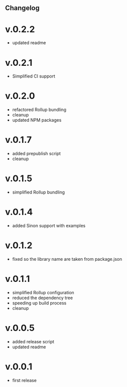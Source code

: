## Changelog

# v.0.2.2

- updated readme

# v.0.2.1

- Simplified CI support

# v.0.2.0

- refactored Rollup bundling
- cleanup
- updated NPM packages

# v.0.1.7

- added prepublish script
- cleanup

# v.0.1.5

- simplified Rollup bundling

# v.0.1.4

- added Sinon support with examples

# v.0.1.2

- fixed so the library name are taken from package.json

# v.0.1.1

- simplified Rollup configuration
- reduced the dependency tree
- speeding up build process
- cleanup

# v.0.0.5

- added release script
- updated readme

# v.0.0.1
- first release